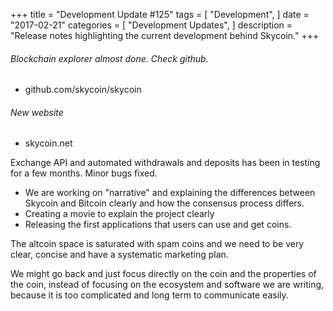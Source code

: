 +++
title = "Development Update #125"
tags = [
    "Development",
]
date = "2017-02-21"
categories = [
    "Development Updates",
]
description = "Release notes highlighting the current development behind Skycoin."
+++

###### Blockchain explorer almost done. Check github.
- github.com/skycoin/skycoin

###### New website
- skycoin.net

Exchange API and automated withdrawals and deposits has been in testing for a few months. Minor bugs fixed.

- We are working on "narrative" and explaining the differences between Skycoin and Bitcoin clearly and how the consensus process differs.
- Creating a movie to explain the project clearly
- Releasing the first applications that users can use and get coins.

The altcoin space is saturated with spam coins and we need to be very clear, concise and have a systematic marketing plan.

We might go back and just focus directly on the coin and the properties of the coin, instead of focusing on the ecosystem and software we are writing, because it is too complicated and long term to communicate easily.

